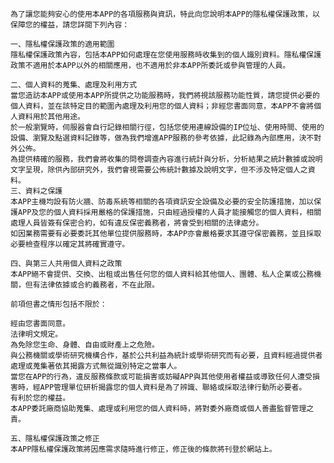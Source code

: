 
    為了讓您能夠安心的使用本APP的各項服務與資訊，特此向您說明本APP的隱私權保護政策，以保障您的權益，請您詳閱下列內容：
    
    一、隱私權保護政策的適用範圍
    隱私權保護政策內容，包括本APP如何處理在您使用服務時收集到的個人識別資料。隱私權保護政策不適用於本APP以外的相關應用，也不適用於非本APP所委託或參與管理的人員。
    
    二、個人資料的蒐集、處理及利用方式
    當您造訪本APP或使用本APP所提供之功能服務時，我們將視該服務功能性質，請您提供必要的個人資料，並在該特定目的範圍內處理及利用您的個人資料；非經您書面同意，本APP不會將個人資料用於其他用途。
    於一般瀏覽時，伺服器會自行記錄相關行徑，包括您使用連線設備的IP位址、使用時間、使用的設備、瀏覽及點選資料記錄等，做為我們增進APP服務的參考依據，此記錄為內部應用，決不對外公佈。
    為提供精確的服務，我們會將收集的問卷調查內容進行統計與分析，分析結果之統計數據或說明文字呈現，除供內部研究外，我們會視需要公佈統計數據及說明文字，但不涉及特定個人之資料。
    三、資料之保護
    本APP主機均設有防火牆、防毒系統等相關的各項資訊安全設備及必要的安全防護措施，加以保護APP及您的個人資料採用嚴格的保護措施，只由經過授權的人員才能接觸您的個人資料，相關處理人員皆簽有保密合約，如有違反保密義務者，將會受到相關的法律處分。
    如因業務需要有必要委託其他單位提供服務時，本APP亦會嚴格要求其遵守保密義務，並且採取必要檢查程序以確定其將確實遵守。
    
    四、與第三人共用個人資料之政策
    本APP絕不會提供、交換、出租或出售任何您的個人資料給其他個人、團體、私人企業或公務機關，但有法律依據或合約義務者，不在此限。
    
    前項但書之情形包括不限於：
    
    經由您書面同意。
    法律明文規定。
    為免除您生命、身體、自由或財產上之危險。
    與公務機關或學術研究機構合作，基於公共利益為統計或學術研究而有必要，且資料經過提供者處理或蒐集著依其揭露方式無從識別特定之當事人。
    當您在APP的行為，違反服務條款或可能損害或妨礙APP與其他使用者權益或導致任何人遭受損害時，經APP管理單位研析揭露您的個人資料是為了辨識、聯絡或採取法律行動所必要者。
    有利於您的權益。
    本APP委託廠商協助蒐集、處理或利用您的個人資料時，將對委外廠商或個人善盡監督管理之責。
    
    五、隱私權保護政策之修正
    本APP隱私權保護政策將因應需求隨時進行修正，修正後的條款將刊登於網站上。

